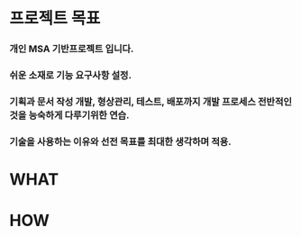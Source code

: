 # 프로젝트 목표
### 개인 MSA 기반프로젝트 입니다.
### 쉬운 소재로 기능 요구사항 설정.
### 기획과 문서 작성 개발, 형상관리, 테스트, 배포까지 개발 프로세스 전반적인것을 능숙하게 다루기위한 연습.
### 기술을 사용하는 이유와 선전 목표를 최대한 생각하며 적용.

# WHAT


# HOW
